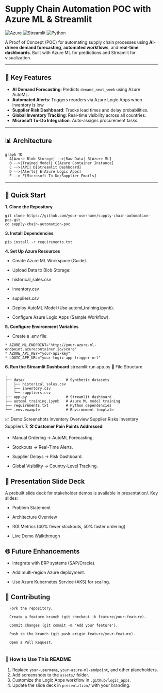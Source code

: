 # Supply Chain Automation POC with Azure ML & Streamlit

![Azure](https://img.shields.io/badge/Azure-Cloud-blue)
![Streamlit](https://img.shields.io/badge/Streamlit-UI-FF4B4B)
![Python](https://img.shields.io/badge/Python-3.8%2B-blue)

A Proof of Concept (POC) for automating supply chain processes using **AI-driven demand forecasting**, **automated workflows**, and **real-time dashboards**. Built with Azure ML for predictions and Streamlit for visualization.

---

## 📌 Key Features
- **AI Demand Forecasting**: Predicts `demand_next_week` using Azure AutoML.
- **Automated Alerts**: Triggers reorders via Azure Logic Apps when inventory is low.
- **Supplier Risk Dashboard**: Tracks lead times and delay probabilities.
- **Global Inventory Tracking**: Real-time visibility across all countries.
- **Microsoft To-Do Integration**: Auto-assigns procurement tasks.

---

## 📊 Architecture
```mermaid
graph TD
  A[Azure Blob Storage] -->|Raw Data| B[Azure ML]
  B -->|Trained Model| C[Azure Container Instance]
  C -->|API| D[Streamlit Dashboard]
  D -->|Alerts| E[Azure Logic Apps]
  E --> F[Microsoft To-Do/Supplier Emails]
```

---
## 🚀 Quick Start
**1. Clone the Repository**
  ```
  git clone https://github.com/your-username/supply-chain-automation-poc.git
  cd supply-chain-automation-poc
```
**3. Install Dependencies**
  ```
  pip install -r requirements.txt
```
**4. Set Up Azure Resources**
  * Create Azure ML Workspace (Guide).
  
  * Upload Data to Blob Storage:
  
  * historical_sales.csv
  
  * inventory.csv
  
  * suppliers.csv
  
  * Deploy AutoML Model (Use automl_training.ipynb).
  
  * Configure Azure Logic Apps (Sample Workflow).

**5. Configure Environment Variables**
  * Create a .env file:
  ```
  * AZURE_ML_ENDPOINT="http://your-azure-ml-endpoint.azurecontainer.io/score"
  * AZURE_API_KEY="your-api-key"
  * LOGIC_APP_URL="your-logic-app-trigger-url"
  ```
**6. Run the Streamlit Dashboard**
  streamlit run app.py
  📂 File Structure
  ```
  .
  ├── data/                   # Synthetic datasets
  │   ├── historical_sales.csv
  │   ├── inventory.csv
  │   └── suppliers.csv
  ├── app.py                  # Streamlit dashboard
  ├── automl_training.ipynb   # Azure ML model training
  ├── requirements.txt        # Python dependencies
  └── .env.example            # Environment template
  ```
  📈 Demo Screenshots
  Inventory Overview	Supplier Risks
  Inventory	Suppliers
**7. 🛠️ Customer Pain Points Addressed**
  * Manual Ordering → AutoML Forecasting.
  
  * Stockouts → Real-Time Alerts.
  
  * Supplier Delays → Risk Dashboard.
  
  * Global Visibility → Country-Level Tracking.

## 📄 Presentation Slide Deck
A prebuilt slide deck for stakeholder demos is available in presentation/.
Key slides:

  * Problem Statement
  
  * Architecture Overview
  
  * ROI Metrics (40% fewer stockouts, 50% faster ordering)
  
  * Live Demo Walkthrough

## 🌐 Future Enhancements
  * Integrate with ERP systems (SAP/Oracle).
  
  * Add multi-region Azure deployment.
  
  * Use Azure Kubernetes Service (AKS) for scaling.
  
## 🤝 Contributing
```
  Fork the repository.
  
  Create a feature branch (git checkout -b feature/your-feature).
  
  Commit changes (git commit -m 'Add your feature').
  
  Push to the branch (git push origin feature/your-feature).
  
  Open a Pull Request.
```


---

### 📌 How to Use This README
1. Replace `your-username`, `your-azure-ml-endpoint`, and other placeholders.
2. Add screenshots to the `assets/` folder.
3. Customize the Logic Apps workflow in `.github/logic_apps`.
4. Update the slide deck in `presentation/` with your branding.
